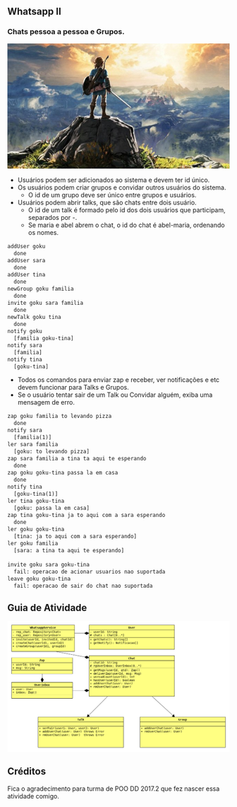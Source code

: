 ## Whatsapp II
### Chats pessoa a pessoa e Grupos.
![](figura.jpg)

- Usuários podem ser adicionados ao sistema e devem ter id único.
- Os usuários podem criar grupos e convidar outros usuários do sistema.
    - O id de um grupo deve ser único entre grupos e usuários.
- Usuários podem abrir talks, que são chats entre dois usuário.
    - O id de um talk é formado pelo id dos dois usuários que participam, separados por -.
    - Se maria e abel abrem o chat, o id do chat é abel-maria, ordenando os nomes.

```
addUser goku
  done
addUser sara
  done
addUser tina
  done
newGroup goku familia
  done
invite goku sara familia
  done
newTalk goku tina
  done
notify goku
  [familia goku-tina]
notify sara
  [familia]
notify tina
  [goku-tina]
```
- Todos os comandos para enviar zap e receber, ver notificações e etc devem funcionar para Talks e Grupos.
- Se o usuário tentar sair de um Talk ou Convidar alguém, exiba uma mensagem de erro.

```
zap goku familia to levando pizza
  done
notify sara
  [familia(1)]
ler sara familia
  [goku: to levando pizza]
zap sara familia a tina ta aqui te esperando
  done
zap goku goku-tina passa la em casa
  done
notify tina
  [goku-tina(1)]
ler tina goku-tina
  [goku: passa la em casa]
zap tina goku-tina ja to aqui com a sara esperando
  done
ler goku goku-tina
  [tina: ja to aqui com a sara esperando]
ler goku familia
  [sara: a tina ta aqui te esperando]

invite goku sara goku-tina
  fail: operacao de acionar usuarios nao suportada
leave goku goku-tina
  fail: operacao de sair do chat nao suportada
```

## Guia de Atividade

![](diagrama.png)


## Créditos

Fica o agradecimento para turma de POO DD 2017.2 que fez nascer essa atividade comigo.
